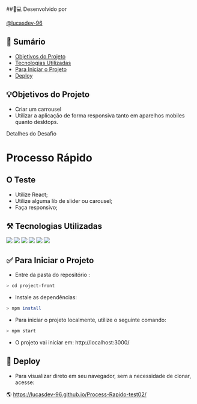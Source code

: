 
##🏾‍💻 Desenvolvido por

[@lucasdev-96](https://github.com/lucasdev-96)

## 📝 Sumário

- [Objetivos do Projeto](#objetivos)
- [Tecnologias Utilizadas](#tecnologias)
- [Para Iniciar o Projeto](#iniciar)
- [Deploy](#deploy)

<div id="objetivos">
  
## 💡Objetivos do Projeto



-  Criar um carrousel
-  Utilizar a aplicação de forma responsiva tanto em aparelhos mobiles quanto desktops.

<div id="detalhes">
  

  <summary>Detalhes do Desafio</summary>
  
  # Processo Rápido

  ## O Teste
  
  - Utilize React;
  - Utilize alguma lib de slider ou carousel;
  - Faça responsivo;
  
<div id="roteiro">
  

<div id="tecnologias">
  
##  ⚒️ Tecnologias Utilizadas
<div>
  <img src="https://img.shields.io/badge/-HTML-E34F26?style=flat-square&logo=html5&logoColor=white">
  <img src="https://img.shields.io/badge/-CSS-1572B6?style=flat-square&logo=css3&logoColor=white">
  <img src="https://img.shields.io/badge/-JavaScript-yellow?style=flat-square&logo=JavaScript&logoColor=white">
  <img src="https://img.shields.io/badge/-React-61DAFB?style=flat-square&logo=React&logoColor=black">
  <img src="https://img.shields.io/badge/-Hooks-61DAFB?style=flat-square&logo=React&logoColor=black">
  <img src="https://img.shields.io/badge/-Git-F05032?style=flat-square&logo=git&logoColor=white">
</div>


<div id="iniciar">
  
## ✅ Para Iniciar o Projeto


 - Entre da pasta do repositório :

```bash
> cd project-front
```

 - Instale as dependências:
 
```bash
> npm install
```

 - Para iniciar o projeto localmente, utilize o seguinte comando:
 
 ```bash
> npm start
```

 - O projeto vai iniciar em: http://localhost:3000/

<div id="deploy">
  
## 🚀 Deploy

- Para visualizar direto em seu navegador, sem a necessidade de clonar, acesse:

🌎 https://lucasdev-96.github.io/Process-Rapido-test02/
